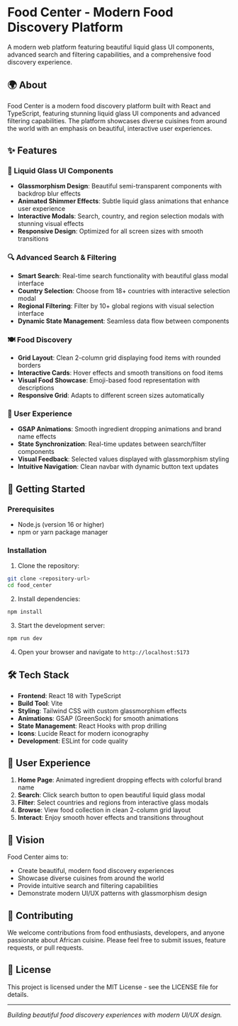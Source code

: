 # Food Center - Modern Food Discovery Platform

A modern web platform featuring beautiful liquid glass UI components, advanced search and filtering capabilities, and a comprehensive food discovery experience.

## 🌍 About

Food Center is a modern food discovery platform built with React and TypeScript, featuring stunning liquid glass UI components and advanced filtering capabilities. The platform showcases diverse cuisines from around the world with an emphasis on beautiful, interactive user experiences.

## ✨ Features

### 🎨 Liquid Glass UI Components

- **Glassmorphism Design**: Beautiful semi-transparent components with backdrop blur effects
- **Animated Shimmer Effects**: Subtle liquid glass animations that enhance user experience
- **Interactive Modals**: Search, country, and region selection modals with stunning visual effects
- **Responsive Design**: Optimized for all screen sizes with smooth transitions

### 🔍 Advanced Search & Filtering

- **Smart Search**: Real-time search functionality with beautiful glass modal interface
- **Country Selection**: Choose from 18+ countries with interactive selection modal
- **Regional Filtering**: Filter by 10+ global regions with visual selection interface
- **Dynamic State Management**: Seamless data flow between components

### 🍽️ Food Discovery

- **Grid Layout**: Clean 2-column grid displaying food items with rounded borders
- **Interactive Cards**: Hover effects and smooth transitions on food items
- **Visual Food Showcase**: Emoji-based food representation with descriptions
- **Responsive Grid**: Adapts to different screen sizes automatically

### 🎯 User Experience

- **GSAP Animations**: Smooth ingredient dropping animations and brand name effects
- **State Synchronization**: Real-time updates between search/filter components
- **Visual Feedback**: Selected values displayed with glassmorphism styling
- **Intuitive Navigation**: Clean navbar with dynamic button text updates

## 🚀 Getting Started

### Prerequisites

- Node.js (version 16 or higher)
- npm or yarn package manager

### Installation

1. Clone the repository:

```bash
git clone <repository-url>
cd food_center
```

2. Install dependencies:

```bash
npm install
```

3. Start the development server:

```bash
npm run dev
```

4. Open your browser and navigate to `http://localhost:5173`

## 🛠️ Tech Stack

- **Frontend**: React 18 with TypeScript
- **Build Tool**: Vite
- **Styling**: Tailwind CSS with custom glassmorphism effects
- **Animations**: GSAP (GreenSock) for smooth animations
- **State Management**: React Hooks with prop drilling
- **Icons**: Lucide React for modern iconography
- **Development**: ESLint for code quality

## 📱 User Experience

1. **Home Page**: Animated ingredient dropping effects with colorful brand name
2. **Search**: Click search button to open beautiful liquid glass modal
3. **Filter**: Select countries and regions from interactive glass modals
4. **Browse**: View food collection in clean 2-column grid layout
5. **Interact**: Enjoy smooth hover effects and transitions throughout

## 🌟 Vision

Food Center aims to:

- Create beautiful, modern food discovery experiences
- Showcase diverse cuisines from around the world
- Provide intuitive search and filtering capabilities
- Demonstrate modern UI/UX patterns with glassmorphism design

## 🤝 Contributing

We welcome contributions from food enthusiasts, developers, and anyone passionate about African cuisine. Please feel free to submit issues, feature requests, or pull requests.

## 📄 License

This project is licensed under the MIT License - see the LICENSE file for details.

---

_Building beautiful food discovery experiences with modern UI/UX design._

